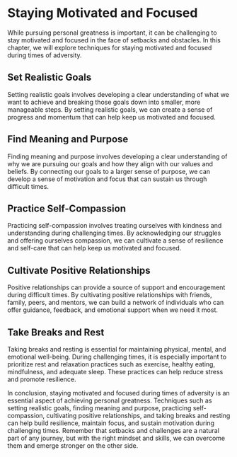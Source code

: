 Staying Motivated and Focused
=============================================================================

While pursuing personal greatness is important, it can be challenging to stay motivated and focused in the face of setbacks and obstacles. In this chapter, we will explore techniques for staying motivated and focused during times of adversity.

Set Realistic Goals
-------------------

Setting realistic goals involves developing a clear understanding of what we want to achieve and breaking those goals down into smaller, more manageable steps. By setting realistic goals, we can create a sense of progress and momentum that can help keep us motivated and focused.

Find Meaning and Purpose
------------------------

Finding meaning and purpose involves developing a clear understanding of why we are pursuing our goals and how they align with our values and beliefs. By connecting our goals to a larger sense of purpose, we can develop a sense of motivation and focus that can sustain us through difficult times.

Practice Self-Compassion
------------------------

Practicing self-compassion involves treating ourselves with kindness and understanding during challenging times. By acknowledging our struggles and offering ourselves compassion, we can cultivate a sense of resilience and self-care that can help keep us motivated and focused.

Cultivate Positive Relationships
--------------------------------

Positive relationships can provide a source of support and encouragement during difficult times. By cultivating positive relationships with friends, family, peers, and mentors, we can build a network of individuals who can offer guidance, feedback, and emotional support when we need it most.

Take Breaks and Rest
--------------------

Taking breaks and resting is essential for maintaining physical, mental, and emotional well-being. During challenging times, it is especially important to prioritize rest and relaxation practices such as exercise, healthy eating, mindfulness, and adequate sleep. These practices can help reduce stress and promote resilience.

In conclusion, staying motivated and focused during times of adversity is an essential aspect of achieving personal greatness. Techniques such as setting realistic goals, finding meaning and purpose, practicing self-compassion, cultivating positive relationships, and taking breaks and resting can help build resilience, maintain focus, and sustain motivation during challenging times. Remember that setbacks and challenges are a natural part of any journey, but with the right mindset and skills, we can overcome them and emerge stronger on the other side.
